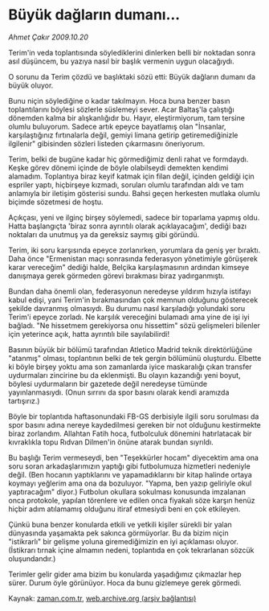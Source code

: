 # Büyük dağların dumanı...

*Ahmet Çakır 2009.10.20*

<tr><td class="metin" colspan="2" style="padding-top: 20px; padding-left: 5px; padding-right: 10px;">Terim'in veda toplantısında söylediklerini dinlerken belli bir noktadan sonra asıl düşüncem, bu yazıya nasıl bir başlık vermenin uygun olacağıydı.</td></tr><tr><td class="metin" colspan="2" style="padding-top: 20px; padding-left: 5px; padding-right: 10px;"><p>O sorunu da Terim çözdü ve başlıktaki sözü etti: Büyük dağların dumanı da büyük oluyor.
<p>Bunu niçin söylediğine o kadar takılmayın. Hoca buna benzer basın toplantılarını böylesi sözlerle süslemeyi sever. Acar Baltaş'la çalıştığı dönemden kalma bir alışkanlığıdır bu. Hayır, eleştirmiyorum, tam tersine olumlu buluyorum. Sadece artık epeyce bayatlamış olan "İnsanlar, karşılaştığınız fırtınalarla değil, gemiyi limana getirip getiremediğinizle ilgilenir" gibisinden sözleri listeden çıkarmasını öneriyorum.
<p>Terim, belki de bugüne kadar hiç görmediğimiz denli rahat ve formdaydı. Keşke görev dönemi içinde de böyle olabilseydi demekten kendimi alamadım. Toplantıya biraz keyif katmak için filan değil, içinden geldiği için espriler yaptı, hiçbirşeye kızmadı, soruları olumlu tarafından aldı ve tam anlamıyla bir iletişim gösterisi sundu. Bahsi geçen herkesten mutlaka olumlu biçimde sözetmesi de hoştu.
<p>Açıkçası, yeni ve ilginç birşey söylemedi, sadece bir toparlama yapmış oldu. Hatta başlangıçta 'biraz sonra ayrıntılı olarak açıklayacağım', dediği bazı noktaları da unutmuş ya da gereksiz saymış gibi göründü.
<p>Terim, iki soru karşısında epeyce zorlanırken, yorumlara da geniş yer bıraktı. Daha önce "Ermenistan maçı sonrasında federasyon yönetimiyle görüşerek karar vereceğim" dediği halde, Belçika karşılaşmasının ardından kimseye danışmaya gerek görmeden görevi bırakması biraz yadırganmıştı.
<p>Bundan daha önemli olan, federasyonun neredeyse yıldırım hızıyla istifayı kabul edişi, yani Terim'in bırakmasından çok memnun olduğunu gösterecek şekilde davranmış olmasıydı. Bu durumu nasıl karşıladığı yolundaki soru Terim'i epeyce zorladı. Ne karşılık vereceğini bulamadı ama yine de işi iyi bağladı. "Ne hissetmem gerekiyorsa onu hissettim" sözü gelişmeleri bilenler için yeterince açık, hatta ayrıntılı bile sayılabilirdi!
<p>Basının büyük bir bölümü tarafından Atletico Madrid teknik direktörlüğüne "atanmış" olması, toplantının belki de tek gergin bölümünü oluşturdu. Elbette ki böyle birşey yoktu ama son zamanlarda iyice maskaralığı çıkan transfer uydurmaları zincirine bu da eklenmişti. Bu olayın kazandığı yeni boyut, böylesi uydurmaların bir gazetede değil neredeyse tümünde yayınlanmasıydı. (Onun sırrını da spor basını olarak kendi aramızda tartışırız.)
<p>Böyle bir toplantıda haftasonundaki FB-GS derbisiyle ilgili soru sorulması da spor basını adına nereye kaydedilmesi gereken bir not olduğunu kestirmekte biraz zorlandım. Allahtan Fatih hoca, futbolculuk dönemini hatırlatacak bir kıvraklıkla topu Rıdvan Dilmen'in önüne atarak bundan sıyrıldı.
<p>Bu başlığı Terim vermeseydi, ben "Teşekkürler hocam" diyecektim ama ona soru soran arkadaşlarımızın yaptığı gibi futbolumuza hizmetleri nedeniyle değil. (Ben hocanın yaptıklarını ve yapamadıklarını bir kitap halinde ortaya koymayı yeğlerim ama ona da bozuluyor. "Yapma, ben yazıp geliriyle okul yaptıracağım" diyor.) Futbolun okullara sokulması konusunda imzalanan onca protokole, yapılan törenlere ve edilen onca fiyakalı söze karşın henüz hiçbir adım atılamamış olduğunu itiraf etmesiydi beni en çok etkileyen.
<p>Çünkü buna benzer konularda etkili ve yetkili kişiler sürekli bir yalan dünyasında yaşamakta pek sakınca görmüyorlar. Bu da bizim niçin "istikrarlı" bir gelişme yoluna giremediğimizin en iyi açıklaması oluyor. (İstikrarı tırnak içine almamın nedeni, toplantıda en çok tekrarlanan sözcük oluşundandır.)
<p>Terimler gelir gider ama bizim bu konularda yaşadığımız çıkmazlar hep sürer. Durum öyle görünüyor. Hoca da bunu gizlemeye gerek görmedi. <br/></p></p></p></p></p></p></p></p></p></p></p></td></tr>

Kaynak: [zaman.com.tr](http://zaman.com.tr/yazar.do?yazino=905421), [web.archive.org (arşiv bağlantısı)](http://web.archive.org/web/20091031000106/http://www.zaman.com.tr:80/yazar.do?yazino=905421)
